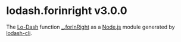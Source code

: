 # lodash.forinright v3.0.0

The [Lo-Dash](https://lodash.com/) function [_.forInRight](http://lodash.com/docs#forInRight) as a [Node.js](http://nodejs.org/) module generated by [lodash-cli](https://www.npmjs.com/package/lodash-cli).
